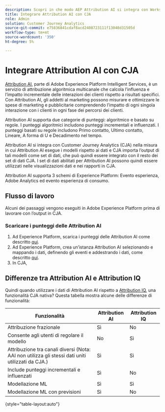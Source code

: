 ```yaml
---
description: Scopri in che modo AEP Attribution AI si integra con Workspace in CJA.
title: Integrare Attribution AI con CJA
role: Admin
solution: Customer Journey Analytics
source-git-commit: e75836841cdaf8acd2408723111f13048d31505d
workflow-type: tm+mt
source-wordcount: '350'
ht-degree: 5%

---
```


# Integrare Attribution AI con CJA

[Attribution AI](https://experienceleague.adobe.com/docs/experience-platform/intelligent-services/attribution-ai/overview.html?lang=en), parte di Adobe Experience Platform Intelligent Services, è un servizio di attribuzione algoritmica multicanale che calcola l’influenza e l’impatto incrementale delle interazioni dei clienti rispetto a risultati specifici. Con Attribution AI, gli addetti al marketing possono misurare e ottimizzare le spese di marketing e pubblicitarie comprendendo l’impatto di ogni singola interazione con i clienti in ogni fase dei percorsi dei clienti.

Attribution AI supporta due categorie di punteggi: algoritmico e basato su regole. I punteggi algoritmici includono punteggi incrementali e influenzati. I punteggi basati su regole includono Primo contatto, Ultimo contatto, Lineare, A forma di U e Decadimento nel tempo.

Attribution AI si integra con Customer Journey Analytics (CJA) nella misura in cui Attribution AI esegue i modelli rispetto ai dati e CJA importa l’output di tali modelli come set di dati, che può quindi essere integrato con il resto dei set di dati CJA. I set di dati abilitati per Attribution AI possono quindi essere utilizzati nelle visualizzazioni dati e nei rapporti in CJA.

Attribution AI supporta 3 schemi di Experience Platform: Evento esperienza, Adobe Analytics ed evento esperienza di consumo.

## Flusso di lavoro

Alcuni dei passaggi vengono eseguiti in Adobe Experience Platform prima di lavorare con l’output in CJA.

### Scaricare i punteggi delle Attribution AI

1. Ad Experience Platform, scarica i punteggi delle Attribution AI come descritto [qui](https://experienceleague.adobe.com/docs/experience-platform/intelligent-services/attribution-ai/getting-started.html?lang=en#downloading-attribution-ai-scores).
1. Ad Experience Platform, crea un’istanza Attribution AI selezionando e mappando i dati, definendo gli eventi e addestrando i dati, come descritto [qui](https://experienceleague.adobe.com/docs/experience-platform/intelligent-services/attribution-ai/user-guide.html).
1. In CJA,

## Differenze tra Attribution AI e Attribution IQ

Quindi quando utilizzare i dati di Attribution AI rispetto a [Attribution IQ](/help/analysis-workspace/attribution/overview.md), una funzionalità CJA nativa? Questa tabella mostra alcune delle differenze di funzionalità:

| Funzionalità | Attribution AI | Attribution IQ |
| --- | --- | --- |
| Attribuzione frazionale | Sì | No |
| Consente agli utenti di regolare il modello | No | Sì |
| Attribuzione tra canali diversi (Nota: AAI non utilizza gli stessi dati uniti utilizzati da CJA.) | Sì | Sì |
| Include punteggi incrementali e influenzati | Sì | No |
| Modellazione ML | Sì | Sì |
| Modellazione ML con previsioni | Sì | No |

{style=&quot;table-layout:auto&quot;}
